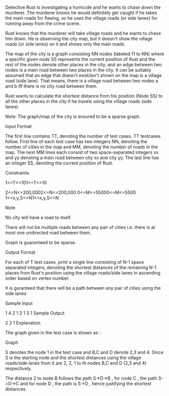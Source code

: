 Detective Rust is investigating a homicide and he wants to chase down the murderer. The murderer knows he would definitely get caught if he takes the main roads for fleeing, so he uses the village roads (or side lanes) for running away from the crime scene.

Rust knows that the murderer will take village roads and he wants to chase him down. He is observing the city map, but it doesn't show the village roads (or side lanes) on it and shows only the main roads.

The map of the city is a graph consisting NN nodes (labeled 11 to NN) where a specific given node SS represents the current position of Rust and the rest of the nodes denote other places in the city, and an edge between two nodes is a main road between two places in the city. It can be suitably assumed that an edge that doesn't exist/isn't shown on the map is a village road (side lane). That means, there is a village road between two nodes a and b iff there is no city road between them.

Rust wants to calculate the shortest distance from his position (Node SS) to all the other places in the city if he travels using the village roads (side lanes).

Note: The graph/map of the city is ensured to be a sparse graph.

Input Format

The first line contains TT, denoting the number of test cases. TT testcases follow. 
First line of each test case has two integers NN, denoting the number of cities in the map and MM, denoting the number of roads in the map. 
The next MM lines each consist of two space-separated integers xx and yy denoting a main road between city xx and city yy. The last line has an integer SS, denoting the current position of Rust.

Constraints

1<=T<=101<=T<=10

2<=N<=200,0002<=N<=200,000
0<=M<=55000<=M<=5500
1<=x,y,S<=N1<=x,y,S<=N

Note

No city will have a road to itself.

There will not be multiple roads between any pair of cities i.e. there is at most one undirected road between them.

Graph is guaranteed to be sparse.

Output Format

For each of T test cases, print a single line consisting of N-1 space separated integers, denoting the shortest distances of the remaining N-1 places from Rust's position using the village roads/side lanes in ascending order based on vertex number.

It is guranteed that there will be a path between any pair of cities using the side lanes

Sample Input

1
4 2
1 2
1 3
1
Sample Output

2 2 1
Explanation

The graph given in the test case is shown as :

Graph

S denotes the node 1 in the test case and B,C and D denote 2,3 and 4. Since S is the starting node and the shortest distances using the village roads/side lanes from it are 2, 2, 1 to th nodes B,C and D (2,3 and 4) respectively.

The distance 2 to node B follows the path S->D->B , for node C , the path S->D->C and for node D , the path is S->D , hence justifying the shortest distances.

